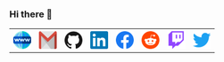 ### Hi there 👋

<table>
    <tr>
      <th><a href="https://cosmicray001.github.io/"><img alt="me on web" src="https://raw.githubusercontent.com/cosmicray001/cosmicray001/master/assets/www.svg" title="Email" width="32" height="32" /></a></th>
      <th><a href="mailto:samiulislambracu@gmail.com"><img alt="Gmail" src="https://raw.githubusercontent.com/cosmicray001/cosmicray001/master/assets/google-gmail.svg" title="Email" width="32" height="32" /></a></th>
      <th><a href="https://github.com/cosmicray001"><img alt="GitHub" title="GitHub" height="32" width="32" src="https://raw.githubusercontent.com/cosmicray001/cosmicray001/master/assets/github.svg"></a></th>
      <th><a href="https://www.linkedin.com/in/md-samiul-islam-402736154/"><img alt="LinkedIn" title="LinkedIn" height="32" width="32" src="https://raw.githubusercontent.com/cosmicray001/cosmicray001/master/assets/linkedin.svg"></a></th>
      <th><a href="https://www.facebook.com/samiul111"><img alt="Facebook" title="Facebook" height="32" width="32" src="https://raw.githubusercontent.com/cosmicray001/cosmicray001/master/assets/facebook.svg"></a></th>
      <th><a href="https://www.reddit.com/user/cosmicray001"><img alt="Reddit" title="Reddit" height="32" width="32" src="https://raw.githubusercontent.com/cosmicray001/cosmicray001/master/assets/reddit.svg"></a></th>
      <th><a href="https://www.twitch.tv/cosmicray001"><img alt="Twitch" title="Twitch" height="32" width="32" src="https://raw.githubusercontent.com/cosmicray001/cosmicray001/master/assets/twitch.svg"></a></th>
      <th><a href="https://twitter.com/samiul0112"><img alt="Twitter" title="Twitter" height="32" width="32" src="https://raw.githubusercontent.com/cosmicray001/cosmicray001/master/assets/twitter.svg"></a></th>
    </tr>
</table>